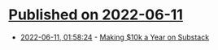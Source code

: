 # [Published on 2022-06-11](index.md)

* [2022-06-11, 01:58:24](https://news.ycombinator.com/item?id=31701286) - [Making $10k a Year on Substack](https://caseybotticello.com/substack-income-report-march-2022/)

